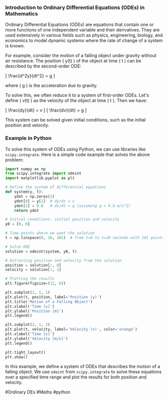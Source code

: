### Introduction to Ordinary Differential Equations (ODEs) in Mathematics

Ordinary Differential Equations (ODEs) are equations that contain one or more functions of one independent variable and their derivatives. They are used extensively in various fields such as physics, engineering, biology, and economics to model dynamic systems where the rate of change of a system is known.

For example, consider the motion of a falling object under gravity without air resistance. The position \( y(t) \) of the object at time \( t \) can be described by the second-order ODE:

\[ \frac{d^2y}{dt^2} = g \]

where \( g \) is the acceleration due to gravity.

To solve this, we often reduce it to a system of first-order ODEs. Let's define \( v(t) \) as the velocity of the object at time \( t \). Then we have:

\[ \frac{dy}{dt} = v \]
\[ \frac{dv}{dt} = g \]

This system can be solved given initial conditions, such as the initial position and velocity.

### Example in Python

To solve this system of ODEs using Python, we can use libraries like `scipy.integrate`. Here is a simple code example that solves the above problem:

```python
import numpy as np
from scipy.integrate import odeint
import matplotlib.pyplot as plt

# Define the system of differential equations
def system(y, t):
    ydot = np.zeros(2)
    ydot[0] = y[1]  # dy/dt = v
    ydot[1] = 9.8   # dv/dt = g (assuming g = 9.8 m/s^2)
    return ydot

# Initial conditions: initial position and velocity
y0 = [0, 0]

# Time points where we want the solution
t = np.linspace(0, 10, 101)  # from t=0 to t=10 seconds with 101 points

# Solve ODE
solution = odeint(system, y0, t)

# Extracting position and velocity from the solution
position = solution[:, 0]
velocity = solution[:, 1]

# Plotting the results
plt.figure(figsize=(12, 6))

plt.subplot(2, 1, 1)
plt.plot(t, position, label='Position (y)')
plt.title('Motion of a Falling Object')
plt.xlabel('Time [s]')
plt.ylabel('Position [m]')
plt.legend()

plt.subplot(2, 1, 2)
plt.plot(t, velocity, label='Velocity (v)', color='orange')
plt.xlabel('Time [s]')
plt.ylabel('Velocity [m/s]')
plt.legend()

plt.tight_layout()
plt.show()
```

In this example, we define a system of ODEs that describes the motion of a falling object. We use `odeint` from `scipy.integrate` to solve these equations over a specified time range and plot the results for both position and velocity.

#Ordinary DEs #Maths #python
